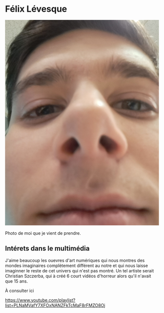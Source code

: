 # Félix Lévesque

![photo](photo_felix.jpg)

Photo de moi que je vient de prendre.


## **Intérets dans le multimédia**

J'aime beaucoup les ouevres d'art numériques qui nous montres des mondes imaginaires complètement différent au notre et qui nous laisse imaginner le reste de cet univers qui n'est pas montré.
Un tel artiste serait Christian Szczerba, qui à créé 6 court vidéos d'horreur alors qu'il n'avait que 15 ans.

À consulter ici

<https://www.youtube.com/playlist?list=PLNaMVafY7XFOxNANZFkTcMaF8rFMZO8Oj>

